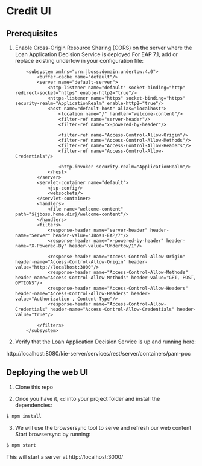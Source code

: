 # Credit UI

## Prerequisites

1.  Enable Cross-Origin Resource Sharing (CORS) on the server where the Loan Application Decision Service is deployed
    For EAP 7.1, add or replace existing undertow in your configuration file:

            <subsystem xmlns="urn:jboss:domain:undertow:4.0">
                <buffer-cache name="default"/>
                <server name="default-server">
                    <http-listener name="default" socket-binding="http" redirect-socket="https" enable-http2="true"/>
                    <https-listener name="https" socket-binding="https" security-realm="ApplicationRealm" enable-http2="true"/>
                    <host name="default-host" alias="localhost">
                        <location name="/" handler="welcome-content"/>
                        <filter-ref name="server-header"/>
                        <filter-ref name="x-powered-by-header"/>

                        <filter-ref name="Access-Control-Allow-Origin"/>
                        <filter-ref name="Access-Control-Allow-Methods"/>
                        <filter-ref name="Access-Control-Allow-Headers"/>
                        <filter-ref name="Access-Control-Allow-Credentials"/>

                        <http-invoker security-realm="ApplicationRealm"/>
                    </host>
                </server>
                <servlet-container name="default">
                    <jsp-config/>
                    <websockets/>
                </servlet-container>
                <handlers>
                    <file name="welcome-content" path="${jboss.home.dir}/welcome-content"/>
                </handlers>
                <filters>
                    <response-header name="server-header" header-name="Server" header-value="JBoss-EAP/7"/>
                    <response-header name="x-powered-by-header" header-name="X-Powered-By" header-value="Undertow/1"/>

                    <response-header name="Access-Control-Allow-Origin" header-name="Access-Control-Allow-Origin" header-value="http://localhost:3000"/>
                    <response-header name="Access-Control-Allow-Methods" header-name="Access-Control-Allow-Methods" header-value="GET, POST, OPTIONS"/>
                    <response-header name="Access-Control-Allow-Headers" header-name="Access-Control-Allow-Headers" header-value="Authorization , Content-Type"/>
                    <response-header name="Access-Control-Allow-Credentials" header-name="Access-Control-Allow-Credentials" header-value="true"/>

                </filters>
            </subsystem>

2.  Verify that the Loan Application Decision Service is up and running here:

http://localhost:8080/kie-server/services/rest/server/containers/pam-poc

## Deploying the web UI

1. Clone this repo

2. Once you have it, `cd` into your project folder and install the dependencies:

```bash
$ npm install
```

3. We will use the browsersync tool to serve and refresh our web content
   Start browsersync by running:

```bash
$ npm start
```

This will start a server at http://localhost:3000/
